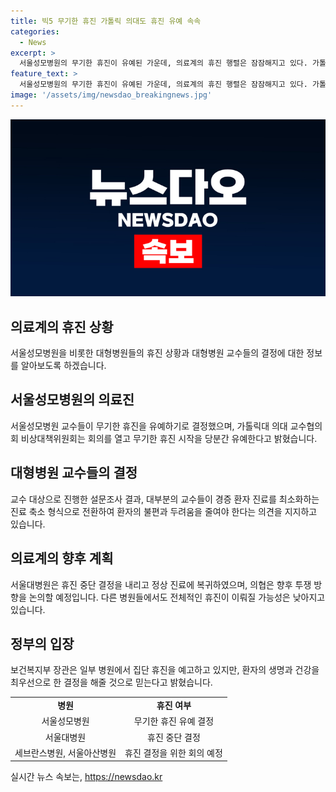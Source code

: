 ```yaml
---
title: 빅5 무기한 휴진 가톨릭 의대도 휴진 유예 속속
categories:
  - News
excerpt: >
  서울성모병원의 무기한 휴진이 유예된 가운데, 의료계의 휴진 행렬은 잠잠해지고 있다. 가톨릭대 의대 교수협의회는 휴진 시작을 당분간 유예하기로 결정했다. 교수들은 투쟁 필요성에 공감하나 휴진보다는 경증 환자 진료 축소로 방식을 바꿔야 한다는 의견을 제시했고, 대규모 휴진에 참여 의사가 낮아지고 있다. 또한, 다른 대형병원들도 휴진을 예고했지만, 이에 대한 대규모 휴진 가능성은 낮아졌다. (단어 수: 94)
feature_text: >
  서울성모병원의 무기한 휴진이 유예된 가운데, 의료계의 휴진 행렬은 잠잠해지고 있다. 가톨릭대 의대 교수협의회는 휴진 시작을 당분간 유예하기로 결정했다. 교수들은 투쟁 필요성에 공감하나 휴진보다는 경증 환자 진료 축소로 방식을 바꿔야 한다는 의견을 제시했고, 대규모 휴진에 참여 의사가 낮아지고 있다. 또한, 다른 대형병원들도 휴진을 예고했지만, 이에 대한 대규모 휴진 가능성은 낮아졌다. (단어 수: 94)
image: '/assets/img/newsdao_breakingnews.jpg'
---
```


<p><img src="/assets/img/newsdao_breakingnews.jpg" alt="implanttips 속보" /></p>

<h2 data-ke-size="size26">의료계의 휴진 상황</h2>

<p data-ke-size="size16">서울성모병원을 비롯한 대형병원들의 휴진 상황과 대형병원 교수들의 결정에 대한 정보를 알아보도록 하겠습니다.</p>

<h2 data-ke-size="size24">서울성모병원의 의료진</h2>

<p data-ke-size="size16">서울성모병원 교수들이 무기한 휴진을 유예하기로 결정했으며, 가톨릭대 의대 교수협의회 비상대책위원회는 회의를 열고 무기한 휴진 시작을 당분간 유예한다고 밝혔습니다.</p>

<h2 data-ke-size="size24">대형병원 교수들의 결정</h2>

<p data-ke-size="size16">교수 대상으로 진행한 설문조사 결과, 대부분의 교수들이 경증 환자 진료를 최소화하는 진료 축소 형식으로 전환하여 환자의 불편과 두려움을 줄여야 한다는 의견을 지지하고 있습니다.</p>

<h2 data-ke-size="size24">의료계의 향후 계획</h2>

<p data-ke-size="size16">서울대병원은 휴진 중단 결정을 내리고 정상 진료에 복귀하였으며, 의협은 향후 투쟁 방향을 논의할 예정입니다. 다른 병원들에서도 전체적인 휴진이 이뤄질 가능성은 낮아지고 있습니다.</p>

<h2 data-ke-size="size24">정부의 입장</h2>

<p data-ke-size="size16">보건복지부 장관은 일부 병원에서 집단 휴진을 예고하고 있지만, 환자의 생명과 건강을 최우선으로 한 결정을 해줄 것으로 믿는다고 밝혔습니다.</p>

<table>
    <tr>
        <td style="text-align: center; height: 17px;"><b>병원</b></td>
        <td style="text-align: center; height: 17px;"><b>휴진 여부</b></td>
    </tr>
    <tr>
        <td style="text-align: center; height: 17px;">서울성모병원</td>
        <td style="text-align: center; height: 17px;">무기한 휴진 유예 결정</td>
    </tr>
    <tr>
        <td style="text-align: center; height: 17px;">서울대병원</td>
        <td style="text-align: center; height: 17px;">휴진 중단 결정</td>
    </tr>
    <tr>
        <td style="text-align: center; height: 17px;">세브란스병원, 서울아산병원</td>
        <td style="text-align: center; height: 17px;">휴진 결정을 위한 회의 예정</td>
    </tr>
</table>
실시간 뉴스 속보는, <a href="https://newsdao.kr" rel="dofollow">https://newsdao.kr</a>


